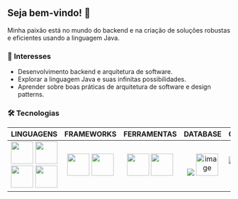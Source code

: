 ## Seja bem-vindo! 👋

Minha paixão está no mundo do backend e na criação de soluções robustas e eficientes usando a linguagem Java.

### 🌟 **Interesses**
- Desenvolvimento backend e arquitetura de software.
- Explorar a linguagem Java e suas infinitas possibilidades.
- Aprender sobre boas práticas de arquitetura de software e design patterns.

### 🛠️ **Tecnologias**
| **LINGUAGENS** | **FRAMEWORKS** | **FERRAMENTAS** | **DATABASE** | **CLOUD** | **CI/CD** |
| :------------: | :------------: | :-------------: | :----------: | :-------: | :-------: | 
| <img src="https://cdn.jsdelivr.net/gh/devicons/devicon@latest/icons/java/java-plain-wordmark.svg" width="50" height="auto" /> <img src="https://cdn.jsdelivr.net/gh/devicons/devicon@latest/icons/javascript/javascript-plain.svg" width="50" height="auto" /> <img src="https://cdn.jsdelivr.net/gh/devicons/devicon@latest/icons/html5/html5-plain-wordmark.svg" width="50" height="auto"/> <img src="https://cdn.jsdelivr.net/gh/devicons/devicon@latest/icons/css3/css3-plain-wordmark.svg" width="50" height="auto"/> | <img src="https://cdn.jsdelivr.net/gh/devicons/devicon@latest/icons/spring/spring-original-wordmark.svg" width="50" height="auto" /> <img src="https://cdn.jsdelivr.net/gh/devicons/devicon@latest/icons/angular/angular-original-wordmark.svg" width="50" height="auto" /> | <img src="https://cdn.jsdelivr.net/gh/devicons/devicon@latest/icons/docker/docker-original-wordmark.svg" width=50 height=auto /> <img src="https://cdn.jsdelivr.net/gh/devicons/devicon@latest/icons/git/git-plain-wordmark.svg" width=50 height=auto /> | <img src="https://cdn.jsdelivr.net/gh/devicons/devicon@latest/icons/mysql/mysql-plain-wordmark.svg" /> <img src="https://cdn.jsdelivr.net/gh/devicons/devicon@latest/icons/oracle/oracle-original.svg" alt="image" width="50" height="auto"> | ![My Skills](https://skillicons.dev/icons?i=gcp&theme=dark) | ![My Skills](https://skillicons.dev/icons?i=githubactions&theme=dark) |

<!--
- 🔭 I’m currently working on ...
- ☕ I’m currently learning Java language
- 👯 I’m looking to collaborate on ...
- 🤔 I’m looking for help with ...
- 💬 Ask me about ...
- 📫 How to reach me: ...
- 😄 Pronouns: ...
- ⚡ Fun fact: ...
-->
